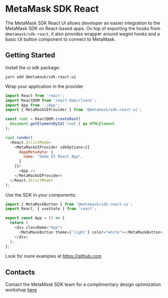 # MetaMask SDK React

The MetaMask SDK React UI allows developer an easier integration to the MetaMask SDK on React-based apps.
On top of exporting the hooks from `@metamask/sdk-react`, it also provides wrapper around wagmi hooks and a basic UI button component to connect to MetaMask.

## Getting Started

Install the ui sdk package:

```
yarn add @metamask/sdk-react-ui
```

Wrap your application in the provider

```js
import React from 'react';
import ReactDOM from 'react-dom/client';
import App from './App';
import { MetaMaskUIProvider } from '@metamask/sdk-react-ui';

const root = ReactDOM.createRoot(
  document.getElementById('root') as HTMLElement
);

root.render(
  <React.StrictMode>
    <MetaMaskUIProvider sdkOptions={{
      dappMetadata: {
        name: "Demo UI React App",
      }
    }}>
      <App />
    </MetaMaskUIProvider>
  </React.StrictMode>
);
```

Use the SDK in your components:

```js
import { MetaMaskButton } from '@metamask/sdk-react-ui';
import React, { useState } from 'react';

export const App = () => {
  return (
    <div className="App">
      <MetaMaskButton theme={'light'} color="white"></MetaMaskButton>
    </div>
  );
};
```

Look for more examples at https://github.com

## Contacts

Contact the MetaMask SDK team for a complimentary design optimization workshop [here](https://fq1an8d8ib2.typeform.com/to/sC7eK5F1)